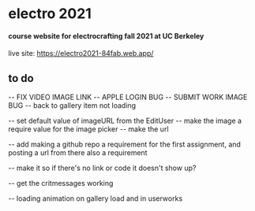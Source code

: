 # electro 2021

#### course website for electrocrafting fall 2021 at UC Berkeley

live site: https://electro2021-84fab.web.app/

## to do

-- FIX VIDEO IMAGE LINK
-- APPLE LOGIN BUG
-- SUBMIT WORK IMAGE BUG
-- back to gallery item not loading

-- set default value of imageURL from the EditUser
-- make the image a require value for the image picker
-- make the url

-- add making a github repo a requirement for the first assignment, and posting a url from there also a requirement

-- make it so if there's no link or code it doesn't show up?

-- get the critmessages working

-- loading animation on gallery load and in userworks
